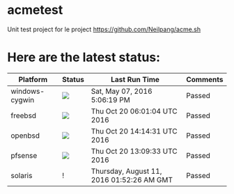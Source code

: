 # acmetest
Unit test project for le project https://github.com/Neilpang/acme.sh



# Here are the latest status:

| Platform | Status| Last Run Time| Comments|
-----------|-------|--------------|---------|
|windows-cygwin| ![](https://cdn.rawgit.com/Neilpang/letest/master/status/windows-cygwin.svg?1462640779)| Sat, May 07, 2016  5:06:19 PM| Passed |
|freebsd| ![](https://cdn.rawgit.com/Neilpang/letest/master/status/freebsd.svg?1476943264)| Thu Oct 20 06:01:04 UTC 2016| Passed |
|openbsd| ![](https://cdn.rawgit.com/Neilpang/letest/master/status/openbsd.svg?1476972871)| Thu Oct 20 14:14:31 UTC 2016| Passed |
|pfsense| ![](https://cdn.rawgit.com/Neilpang/letest/master/status/pfsense.svg?1476968973)| Thu Oct 20 13:09:33 UTC 2016| Passed |
|solaris| \![](https://cdn.rawgit.com/Neilpang/letest/master/status/solaris.svg?1470880346)| Thursday, August 11, 2016 01:52:26 AM GMT| Passed |
